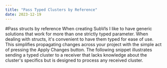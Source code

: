 ```yaml
---
title: "Pass Typed Clusters by Reference"
date: 2023-12-19
---
```

#Pass structs by reference When creating SubVIs I like to have generic solutions that work for more than one strictly typed parameter. When dealing with structs, it's convenient to have them typed for ease of use. This simplifies propagating changes across your project with the simple act of pressing the Apply Changes button. The following snippet illustrates sending a typed cluster to a receiver that lacks knowledge about the cluster's specifics but is designed to process any received cluster.
